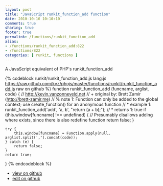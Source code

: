```yaml
---
layout: post
title: "JavaScript runkit_function_add function"
date: 2010-10-10 10:10:10
comments: true
sharing: true
footer: true
permalink: /functions/runkit_function_add
alias:
- /functions/runkit_function_add:822
- /functions/822
categories: [ runkit, functions ]
---
```

A JavaScript equivalent of PHP's runkit_function_add
<!-- more -->
{% codeblock runkit/runkit_function_add.js lang:js https://raw.github.com/kvz/phpjs/master/functions/runkit/runkit_function_add.js raw on github %}
function runkit_function_add (funcname, arglist, code) {
    // http://kevin.vanzonneveld.net
    // +   original by: Brett Zamir (http://brett-zamir.me)
    // %          note 1: Function can only be added to the global context; use create_function() for an anonymous function
    // *     example 1: runkit_function_add('add', 'a, b', "return (a + b);");
    // *     returns 1: true
    if (this.window[funcname] !== undefined) { // Presumably disallows adding where exists, since there is also redefine function
        return false;
    }

    try {
        this.window[funcname] = Function.apply(null, arglist.split(',').concat(code));
    } catch (e) {
        return false;
    }
    return true;
}
{% endcodeblock %}
<ul>
 <li><a href="https://github.com/kvz/phpjs/blob/master/functions/runkit/runkit_function_add.js">view on github</a></li>
 <li><a href="https://github.com/kvz/phpjs/edit/master/functions/runkit/runkit_function_add.js">edit on github</a></li>
</ul>
